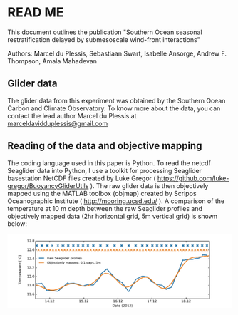 # READ ME

This document outlines the publication "Southern Ocean seasonal restratification delayed by submesoscale wind-front interactions"

Authors: Marcel du Plessis, Sebastiaan Swart, Isabelle Ansorge, Andrew F. Thompson, Amala Mahadevan

## Glider data

The glider data from this experiment was obtained by the Southern Ocean Carbon and Climate Observatory. To know more about the data, you can contact the lead author Marcel du Plessis at marceldavidduplessis@gmail.com

## Reading of the data and objective mapping

The coding language used in this paper is Python. To read the netcdf Seaglider data into Python, I use a toolkit for processing Seaglider basestation NetCDF files created by Luke Gregor ( https://github.com/luke-gregor/BuoyancyGliderUtils ). The raw glider data is then objectively mapped using the MATLAB toolbox (objmap) created by Scripps Oceanographic Institute ( http://mooring.ucsd.edu/ ). A comparison of the temperature at 10 m depth between the raw Seaglider profiles and objectively mapped data (2hr horizontal grid, 5m vertical grid) is shown below:

![Semi-variogram](https://github.com/marcelduplessis/Inter-annual-glider-paper/blob/master/sensativity_tests/Sens_ML_temp_S1.png)